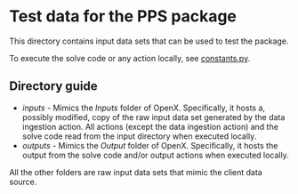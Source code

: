 # Test data for the PPS package

This directory contains input data sets that can be used to test the package.

To execute the solve code or any action locally, see [constants.py](../../evermatch/constants.py).

## Directory guide
 * *inputs* - Mimics the *Inputs* folder of OpenX. Specifically, it hosts a, possibly modified, copy of the raw input 
    data set generated by the data ingestion action. All actions (except the data ingestion action) and the solve code
    read from the input directory when executed locally.
 * *outputs* - Mimics the *Output* folder of OpenX. Specifically, it hosts the output from the solve code and/or 
    output actions when executed locally.

All the other folders are raw input data sets that mimic the client data source.
